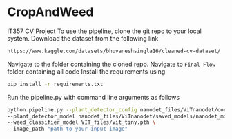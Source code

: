 # CropAndWeed
IT357 CV Project
To use the pipeline, clone the git repo to your local system.
Download the dataset from the following link
```bash
https://www.kaggle.com/datasets/bhuvaneshsingla16/cleaned-cv-dataset/
```
Navigate to the folder containing the cloned repo.
Navigate to `Final Flow` folder containing all code
Install the requirements using 
```bash
pip install -r requirements.txt
```
Run the pipeline.py with command line arguments as follows
```bash
python pipeline.py --plant_detector_config nanodet_files/ViTnanodet/config/nanodet-plus-m_416-yolo-cpu.yml \
--plant_detector_model nanodet_files/ViTnanodet/saved_models/nanodet_model_best.pth \
--weed_classifier_model VIT_files/vit_tiny.pth \
--image_path "path to your input image"
```

